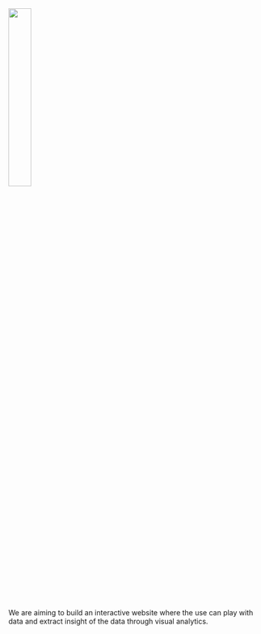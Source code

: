 <img src="https://github.com/xperthut/HYPPO-X/blob/master/logo.png" width="30%" style="margin:0" />

We are aiming to build an interactive website where the use can play with data and extract insight of the data through visual analytics.
